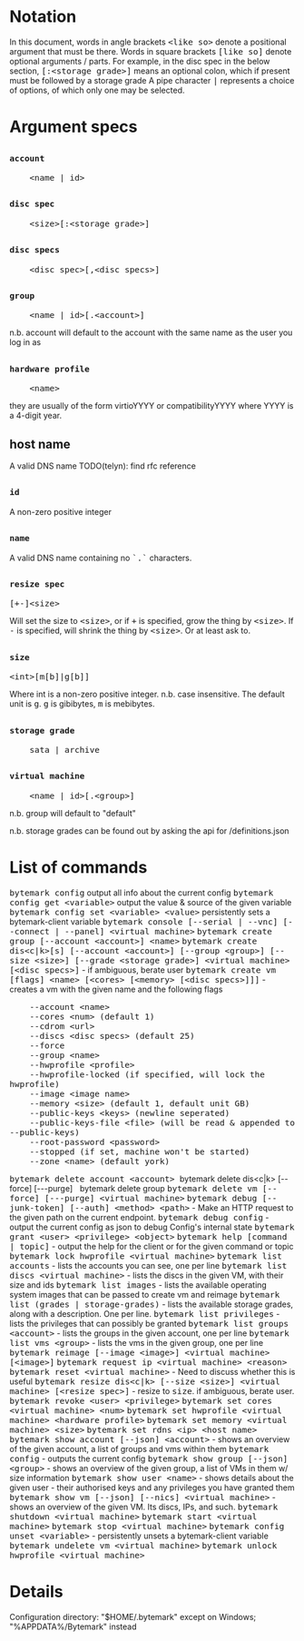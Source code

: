 <style>
code {
    font-size: 11pt
    }
</style>

Notation
========

In this document, words in angle brackets `<like so>` denote a positional argument that must be there.
Words in square brackets `[like so]` denote optional arguments / parts.
For example, in the disc spec in the below section, `[:<storage grade>]` means an optional colon, which if present must be followed by a storage grade
A pipe character `|` represents a choice of options, of which only one may be selected.

Argument specs
==============

`account`
---------------

	    <name | id>

`disc spec`
---------------

	    <size>[:<storage grade>]

`disc specs`
---------------

	    <disc spec>[,<disc specs>]

`group`
---------------

	    <name | id>[.<account>]

n.b. account will default to the account with the same name as the user you log in as

`hardware profile`
---------------

	    <name>

they are usually of the form virtioYYYY or compatibilityYYYY where YYYY is a 4-digit year.

host name
---------

A valid DNS name 
TODO(telyn): find rfc reference

`id`
---------------

A non-zero positive integer

`name`
---------------

A valid DNS name containing no `` `.` `` characters.

`resize spec`
---------------

    [+-]<size>

Will set the size to `<size>`, or if `+` is specified, grow the thing by `<size>`.
If `-` is specified, will shrink the thing by `<size>`. Or at least ask to.

`size`
---------------

	<int>[m[b]|g[b]]

Where int is a non-zero positive integer.
n.b. case insensitive.
The default unit is `g`. `g` is gibibytes, `m` is mebibytes.

`storage grade`
---------------

	    sata | archive

`virtual machine`
---------------

	    <name | id>[.<group>]

n.b. group will default to "default"



n.b. storage grades can be found out by asking the api for /definitions.json

List of commands
================

`bytemark config`  output all info about the current config
`bytemark config get <variable>`  output the value & source of the given variable
`bytemark config set <variable> <value>`  persistently sets a bytemark-client variable
`bytemark console [--serial | --vnc] [--connect | --panel] <virtual machine>`
`bytemark create group [--account <account>] <name>`
`bytemark create dis<c|k>[s] [--account <account>] [--group <group>] [--size <size>] [--grade <storage grade>] <virtual machine> [<disc specs>]` - if ambiguous, berate user
`bytemark create vm [flags] <name> [<cores> [<memory> [<disc specs>]]]` - creates a vm with the given name and the following flags

        --account <name>
        --cores <num> (default 1)
        --cdrom <url>
        --discs <disc specs> (default 25)
        --force
        --group <name>
        --hwprofile <profile>
        --hwprofile-locked (if specified, will lock the hwprofile)
        --image <image name> 
        --memory <size> (default 1, default unit GB)
        --public-keys <keys> (newline seperated)
        --public-keys-file <file> (will be read & appended to --public-keys)
        --root-password <password>
        --stopped (if set, machine won't be started)
        --zone <name> (default york)
`bytemark delete account <account>
`bytemark delete dis<c|k> [--force] [---purge] <virtual machine> <disc label>`
`bytemark delete group <group>
`bytemark delete vm [--force] [---purge] <virtual machine>`
`bytemark debug [--junk-token] [--auth] <method> <path>` - Make an HTTP request to the given path on the current endpoint.
`bytemark debug config` - output the current config as json to debug Config's internal state
`bytemark grant <user> <privilege> <object>`
`bytemark help [command | topic]` - output the help for the client or for the given command or topic
`bytemark lock hwprofile <virtual machine>`
`bytemark list accounts` - lists the accounts you can see, one per line
`bytemark list discs <virtual machine>` - lists the discs in the given VM, with their size and ids
`bytemark list images` - lists the available operating system images that can be passed to create vm and reimage
`bytemark list (grades | storage-grades)` - lists the available storage grades, along with a description. One per line.
`bytemark list privileges` - lists the privileges that can possibly be granted
`bytemark list groups <account>` - lists the groups in the given account, one per line
`bytemark list vms <group>` - lists the vms in the given group, one per line
`bytemark reimage [--image <image>] <virtual machine> [<image>]`
`bytemark request ip <virtual machine> <reason>`
`bytemark reset <virtual machine>` - Need to discuss whether this is useful
`bytemark resize dis<c|k> [--size <size>] <virtual machine> [<resize spec>]` - resize to `size`. if ambiguous, berate user.
`bytemark revoke <user> <privilege>`
`bytemark set cores <virtual machine> <num>`
`bytemark set hwprofile <virtual machine> <hardware profile>`
`bytemark set memory <virtual machine> <size>`
`bytemark set rdns <ip> <host name>`
`bytemark show account [--json] <account>` - shows an overview of the given account, a list of groups and vms within them
`bytemark config` - outputs the current config
`bytemark show group [--json] <group>` - shows an overview of the given group, a list of VMs in them w/ size information
`bytemark show user <name>` - shows details about the given user - their authorised keys and any privileges you have granted them
`bytemark show vm [--json] [--nics] <virtual machine>` - shows an overview of the given VM. Its discs, IPs, and such.
`bytemark shutdown <virtual machine>`
`bytemark start <virtual machine>`
`bytemark stop <virtual machine>`
`bytemark config unset <variable>` - persistently unsets a bytemark-client variable
`bytemark undelete vm <virtual machine>`
`bytemark unlock hwprofile <virtual machine>`

Details
=======

Configuration directory: "$HOME/.bytemark" except on Windows; "%APPDATA%/Bytemark" instead
